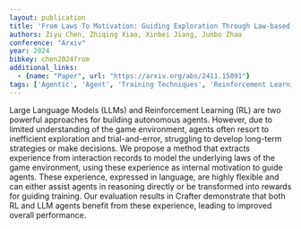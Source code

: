 ```yaml
---
layout: publication
title: 'From Laws To Motivation: Guiding Exploration Through Law-based Reasoning And Rewards'
authors: Ziyu Chen, Zhiqing Xiao, Xinbei Jiang, Junbo Zhao
conference: "Arxiv"
year: 2024
bibkey: chen2024from
additional_links:
  - {name: "Paper", url: "https://arxiv.org/abs/2411.15891"}
tags: ['Agentic', 'Agent', 'Training Techniques', 'Reinforcement Learning', 'Fine-Tuning']
---
```

Large Language Models (LLMs) and Reinforcement Learning (RL) are two powerful
approaches for building autonomous agents. However, due to limited
understanding of the game environment, agents often resort to inefficient
exploration and trial-and-error, struggling to develop long-term strategies or
make decisions. We propose a method that extracts experience from interaction
records to model the underlying laws of the game environment, using these
experience as internal motivation to guide agents. These experience, expressed
in language, are highly flexible and can either assist agents in reasoning
directly or be transformed into rewards for guiding training. Our evaluation
results in Crafter demonstrate that both RL and LLM agents benefit from these
experience, leading to improved overall performance.
